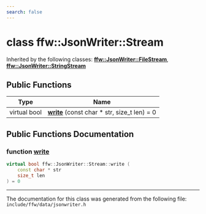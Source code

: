 ```yaml
---
search: false
---
```


# class ffw::JsonWriter::Stream



Inherited by the following classes: **[ffw::JsonWriter::FileStream](classffw_1_1_json_writer_1_1_file_stream.md)**, **[ffw::JsonWriter::StringStream](classffw_1_1_json_writer_1_1_string_stream.md)**

## Public Functions

|Type|Name|
|-----|-----|
|virtual bool|[**write**](classffw_1_1_json_writer_1_1_stream.md#1a75d12a91fa621410c2fec378fe2885e2) (const char \* str, size\_t len) = 0|


## Public Functions Documentation

### function <a id="1a75d12a91fa621410c2fec378fe2885e2" href="#1a75d12a91fa621410c2fec378fe2885e2">write</a>

```cpp
virtual bool ffw::JsonWriter::Stream::write (
    const char * str
    size_t len
) = 0
```





----------------------------------------
The documentation for this class was generated from the following file: `include/ffw/data/jsonwriter.h`

